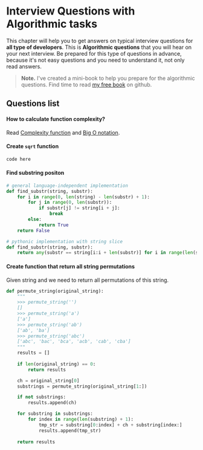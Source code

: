 Interview Questions with Algorithmic tasks
=========


This chapter will help you to get answers on typical interview questions for **all type of developers**.
This is **Algorithmic questions** that you will hear on your next interview.
Be prepared for this type of questions in advance, because it's not easy questions and you need to understand it, not only read answers.

> **Note.** I've created a mini-book to help you prepare for the algorithmic questions.
> Find time to read [my free book](https://github.com/1st/algorithms/) on github.


Questions list
---------

#### How to calculate function complexity?

Read [Complexity function](http://en.wikipedia.org/wiki/Complexity_function) and [Big O notation](http://en.wikipedia.org/wiki/Big_O_notation).


#### Create `sqrt` function

```python
code here
```

#### Find substring positon

```python
# general language-independent implementation
def find_substr(string, substr):
    for i in range(0, len(string) - len(substr) + 1):
        for j in range(0, len(substr)):
            if substr[j] != string[i + j]:
                break
        else:
            return True
    return False
```

```python
# pythonic implementation with string slice
def find_substr(string, substr):
    return any(substr == string[i:i + len(substr)] for i in range(len(string) - len(substr) + 1))
```

#### Create function that return all string permutations

Given string and we need to return all permutations of this string.


```python
def permute_string(original_string):
    """
    >>> permute_string('')
    []
    >>> permute_string('a')
    ['a']
    >>> permute_string('ab')
    ['ab', 'ba']
    >>> permute_string('abc')
    ['abc', 'bac', 'bca', 'acb', 'cab', 'cba']
    """
    results = []
    
    if len(original_string) == 0:
        return results

    ch = original_string[0]
    substrings = permute_string(original_string[1:])

    if not substrings:
        results.append(ch)

    for substring in substrings:
        for index in range(len(substring) + 1):
            tmp_str = substring[0:index] + ch + substring[index:]
            results.append(tmp_str)
        
    return results
```
